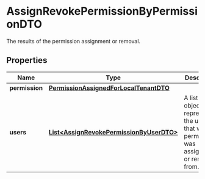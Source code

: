 

# AssignRevokePermissionByPermissionDTO

The results of the permission assignment or removal.

## Properties

| Name | Type | Description | Notes |
|------------ | ------------- | ------------- | -------------|
|**permission** | [**PermissionAssignedForLocalTenantDTO**](PermissionAssignedForLocalTenantDTO.md) |  |  [optional] |
|**users** | [**List&lt;AssignRevokePermissionByUserDTO&gt;**](AssignRevokePermissionByUserDTO.md) | A list of objects representing the users that was permission was assigned to or removed from. |  [optional] |




